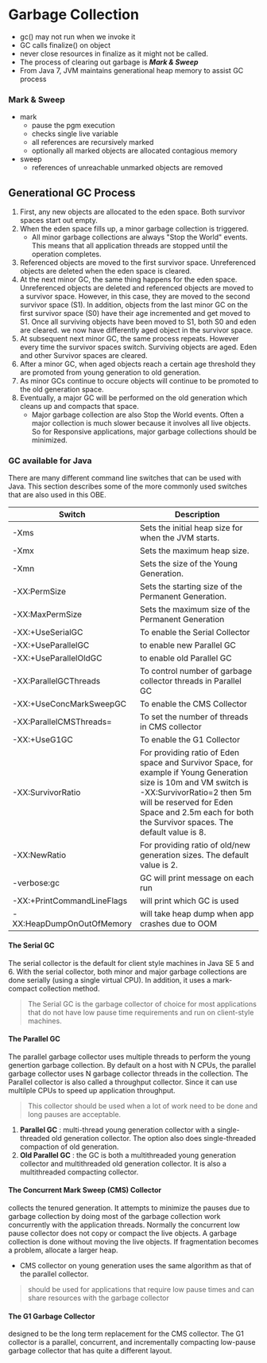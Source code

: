 # Garbage Collection
* gc() may not run when we invoke it
* GC calls finalize() on object
* never close resources in finalize as it might not be called.
* The process of clearing out garbage is ***Mark & Sweep***
* From Java 7, JVM maintains generational heap memory to assist GC process
### Mark & Sweep
* mark
	* pause the pgm execution
	* checks single live variable
	* all references are recursively marked
	* optionally all marked objects are allocated contagious memory
* sweep
	* references of unreachable unmarked objects are removed

## Generational GC Process
1. First, any new objects are allocated to the eden space. Both survivor spaces start out empty.
2. When the eden space fills up, a minor garbage collection is triggered.
	* All minor garbage collections are always "Stop the World" events. This means that all application threads are stopped until the operation completes.
3. Referenced objects are moved to the first survivor space. Unreferenced objects are deleted when the eden space is cleared.
4. At the next minor GC, the same thing happens for the eden space. Unreferenced objects are deleted and referenced objects are moved to a survivor space. However, in this case, they are moved to the second survivor space (S1). In addition, objects from the last minor GC on the first survivor space (S0) have their age incremented and get moved to S1. Once all surviving objects have been moved to S1, both S0 and eden are cleared. we now have differently aged object in the survivor space.
5. At subsequent next minor GC, the same process repeats. However every time the survivor spaces switch. Surviving objects are aged. Eden and other Survivor spaces are cleared.
6. After a minor GC, when aged objects reach a certain age threshold they are promoted from young generation to old generation.
7. As minor GCs continue to occure objects will continue to be promoted to the old generation space.
8. Eventually, a major GC will be performed on the old generation which cleans up and compacts that space.
	* Major garbage collection are also Stop the World events. Often a major collection is much slower because it involves all live objects. So for Responsive applications, major garbage collections should be minimized.

### GC available for Java
There are many different command line switches that can be used with Java. This section describes some of the more commonly used switches that are also used in this OBE.

Switch|Description
---	| ---
-Xms|Sets the initial heap size for when the JVM starts.
-Xmx|Sets the maximum heap size.
-Xmn|Sets the size of the Young Generation.
-XX:PermSize|Sets the starting size of the Permanent Generation.
-XX:MaxPermSize|Sets the maximum size of the Permanent Generation
-XX:+UseSerialGC | To enable the Serial Collector
-XX:+UseParallelGC | to enable new Parallel GC
-XX:+UseParallelOldGC | to enable old Parallel GC
-XX:ParallelGCThreads | To control number of garbage collector threads in Parallel GC
-XX:+UseConcMarkSweepGC | To enable the CMS Collector
-XX:ParallelCMSThreads=<n> | To set the number of threads in CMS collector
-XX:+UseG1GC | To enable the G1 Collector
-XX:SurvivorRatio | For providing ratio of Eden space and Survivor Space, for example if Young Generation size is 10m and VM switch is -XX:SurvivorRatio=2 then 5m will be reserved for Eden Space and 2.5m each for both the Survivor spaces. The default value is 8.
-XX:NewRatio | For providing ratio of old/new generation sizes. The default value is 2.
-verbose:gc | GC will print message on each run
-XX:+PrintCommandLineFlags | will print which GC is used
-XX:HeapDumpOnOutOfMemory | will take heap dump when app crashes due to OOM


#### The Serial GC
The serial collector is the default for client style machines in Java SE 5 and 6. With the serial collector, both minor and major garbage collections are done serially (using a single virtual CPU). In addition, it uses a mark-compact collection method.
>The Serial GC is the garbage collector of choice for most applications that do not have low pause time requirements and run on client-style machines.

#### The Parallel GC
The parallel garbage collector uses multiple threads to perform the young genertion garbage collection. By default on a host with N CPUs, the parallel garbage collector uses N garbage collector threads in the collection. The Parallel collector is also called a throughput collector. Since it can use multilple CPUs to speed up application throughput.

> This collector should be used when a lot of work need to be done and long pauses are acceptable.

1. **Parallel GC** : multi-thread young generation collector with a single-threaded old generation collector. The option also does single-threaded compaction of old generation.
2. **Old Parallel GC** : the GC is both a multithreaded young generation collector and multithreaded old generation collector. It is also a multithreaded compacting collector.

#### The Concurrent Mark Sweep (CMS) Collector
collects the tenured generation. It attempts to minimize the pauses due to garbage collection by doing most of the garbage collection work concurrently with the application threads. Normally the concurrent low pause collector does not copy or compact the live objects. A garbage collection is done without moving the live objects. If fragmentation becomes a problem, allocate a larger heap.
* CMS collector on young generation uses the same algorithm as that of the parallel collector.
> should be used for applications that require low pause times and can share resources with the garbage collector


#### The G1 Garbage Collector
designed to be the long term replacement for the CMS collector. The G1 collector is a parallel, concurrent, and incrementally compacting low-pause garbage collector that has quite a different layout.
